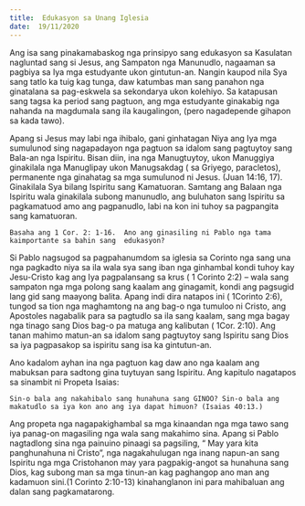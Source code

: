 ```yaml
---
title:  Edukasyon sa Unang Iglesia
date:  19/11/2020
---
```


Ang isa sang pinakamabaskog nga prinsipyo sang edukasyon sa Kasulatan nagluntad sang si Jesus, ang Sampaton nga Manunudlo, nagaaman sa pagbiya sa Iya mga estudyante ukon gintutun-an. Nangin kaupod nila Sya sang tatlo ka tuig kag tunga, daw katumbas man sang panahon nga ginatalana sa pag-eskwela sa sekondarya ukon kolehiyo. Sa katapusan sang tagsa ka period sang pagtuon, ang mga estudyante ginakabig  nga nahanda na magdumala sang ila kaugalingon, (pero nagadepende gihapon sa kada tawo).

Apang si Jesus may labi nga ihibalo, gani ginhatagan Niya ang Iya mga sumulunod sing nagapadayon nga pagtuon sa idalom sang pagtuytoy sang Bala-an nga Ispiritu. Bisan diin, ina nga Manugtuytoy, ukon  Manuggiya ginakilala  nga Manuglipay ukon Manugsakdag ( sa Griyego, paracletos), permanente nga ginahatag sa mga sumulunod ni Jesus. (Juan 14:16, 17). Ginakilala Sya bilang Ispiritu sang Kamatuoran. Samtang ang Balaan nga Ispiritu wala ginakilala subong manunudlo, ang buluhaton sang Ispiritu sa pagkamatuod  amo ang pagpanudlo, labi na kon ini tuhoy sa  pagpangita sang kamatuoran.

`Basaha ang 1 Cor. 2: 1-16.  Ano ang ginasiling ni Pablo nga tama kaimportante sa bahin sang  edukasyon?`

Si Pablo nagsugod sa pagpahanumdom sa iglesia sa Corinto nga sang una nga pagkadto niya sa ila wala sya sang iban nga ginhambal kondi tuhoy kay  Jesu-Cristo kag ang Iya pagpalansang sa krus ( 1 Corinto 2:2) – wala sang sampaton nga mga  polong sang kaalam ang ginagamit, kondi ang pagsugid lang gid sang maayong balita. Apang indi dira natapos ini ( 1Corinto 2:6), tungod sa tion nga maghamtong na ang bag-o nga tumuloo ni Cristo, ang Apostoles nagabalik para sa pagtudlo sa ila sang kaalam, sang mga bagay nga tinago sang Dios bag-o pa matuga ang kalibutan ( 1Cor. 2:10). Ang tanan mahimo matun-an sa idalom sang pagtuytoy sang Ispiritu sang Dios sa iya pagpasakop sa ispiritu sang isa ka gintutun-an.

Ano kadalom ayhan ina nga pagtuon kag daw ano nga kaalam  ang mabuksan para sadtong gina tuytuyan sang Ispiritu. Ang kapitulo nagatapos  sa sinambit ni Propeta Isaias:

`Sin-o bala ang nakahibalo sang hunahuna sang GINOO? Sin-o bala ang makatudlo sa iya kon ano ang iya dapat himuon? (Isaias 40:13.)`

Ang propeta nga nagapakighambal sa mga kinaandan nga mga tawo sang iya panag-on magasiling nga wala sang makahimo sina.  Apang  si Pablo nagtadlong sina nga painuino pinaagi sa pagsiling, “ May yara kita panghunahuna ni Cristo”,  nga nagakahulugan nga inang napun-an sang Ispiritu nga mga Cristohanon may yara pagpakig-angot sa hunahuna sang Dios, kag subong man sa mga tinun-an kag  paghangop ano man ang kadamuon sini.(1 Corinto 2:10-13) kinahanglanon ini para mahibaluan ang dalan sang pagkamatarong.